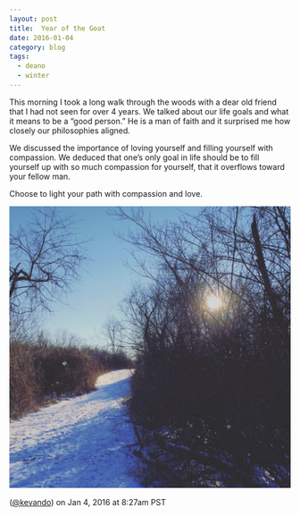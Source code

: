 ```yaml
---
layout: post
title:  Year of the Goat
date: 2016-01-04
category: blog
tags:
  - deano
  - winter
---
```


This morning I took a long walk through the woods with a dear old friend that I had not seen for over 4 years.  We talked about our life goals and what it means to be a “good person.” He is a man of faith and it surprised me how closely our philosophies aligned.

We discussed the importance of loving yourself and filling yourself with compassion. We deduced that one’s only goal in life should be to fill yourself up with so much compassion for yourself, that it overflows toward your fellow man.

Choose to light your path with compassion and love.


![image](/assets/images/deano.png)


([@kevando](https://www.instagram.com/p/BAH7EnEtoX0/)) on Jan 4, 2016 at 8:27am PST
